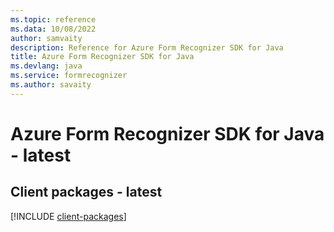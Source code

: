 ```yaml
---
ms.topic: reference
ms.data: 10/08/2022
author: samvaity
description: Reference for Azure Form Recognizer SDK for Java
title: Azure Form Recognizer SDK for Java
ms.devlang: java
ms.service: formrecognizer
ms.author: savaity
---
```

# Azure Form Recognizer SDK for Java - latest

## Client packages - latest
[!INCLUDE [client-packages](form-recognizer-client-index.md)]